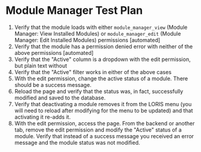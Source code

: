 # Module Manager Test Plan

1. Verify that the module loads with either `module_manager_view` (Module Manager: View Installed Modules) or `module_manager_edit` (Module Manager: Edit Installed Modules)
   permissions [automated]
2. Verify that the module has a permission denied error with neither of the above permissions
   [automated]
3. Verify that the "Active" column is a dropdown with the edit permission, but plain text without
4. Verify that the "Active" filter works in either of the above cases
5. With the edit permission, change the active status of a module. There should be a success
   message.
6. Reload the page and verify that the status was, in fact, successfully modified and saved to
   the database.
7. Verify that deactivating a module removes it from the LORIS menu (you will need to
   reload after modifying for the menu to be updated) and that activating it re-adds it.
8. With the edit permission, access the page. From the backend or another tab, remove the edit
   permission and modify the "Active" status of a module. Verify that instead of a success message 
   you received an error message and the module status was not modified.

